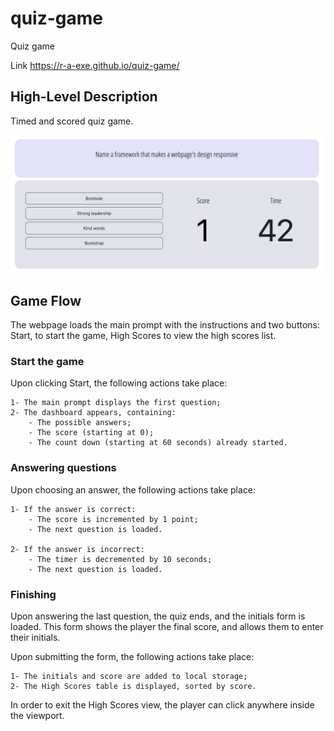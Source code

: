 # quiz-game
Quiz game

Link https://r-a-exe.github.io/quiz-game/

## High-Level Description

Timed and scored quiz game.

![Screenshot](assets/images/screenshot.png)

## Game Flow

The webpage loads the main prompt with the instructions and two buttons: Start, to start the game, High Scores to view the high scores list.

### Start the game

Upon clicking Start, the following actions take place:
    
    1- The main prompt displays the first question;
    2- The dashboard appears, containing:
        - The possible answers;
        - The score (starting at 0);
        - The count down (starting at 60 seconds) already started.

### Answering questions

Upon choosing an answer, the following actions take place:
    
    1- If the answer is correct:
        - The score is incremented by 1 point;
        - The next question is loaded.

    2- If the answer is incorrect:
        - The timer is decremented by 10 seconds;
        - The next question is loaded.

### Finishing

Upon answering the last question, the quiz ends, and the initials form is loaded. This form shows the player the final score, and allows them to enter their initials. 

Upon submitting the form, the following actions take place:
    
    1- The initials and score are added to local storage;
    2- The High Scores table is displayed, sorted by score.

In order to exit the High Scores view, the player can click anywhere inside the viewport.
